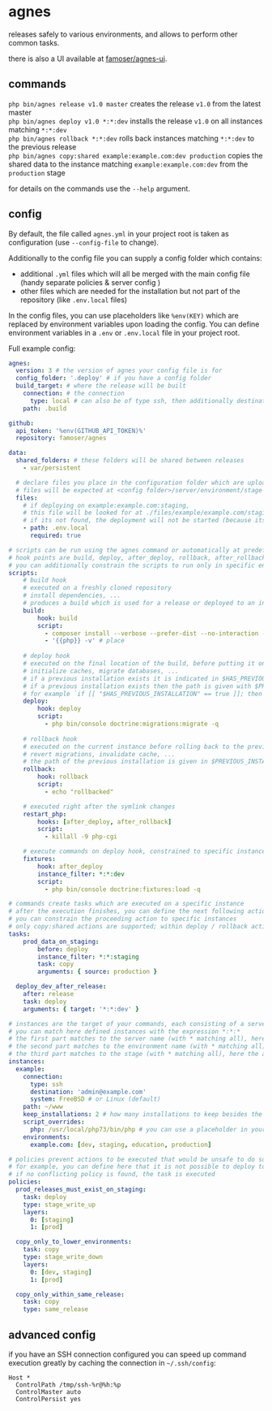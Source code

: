# agnes

releases safely to various environments, and allows to perform other common tasks.

there is also a UI available at [famoser/agnes-ui](https://github.com/famoser/agnes-ui).

## commands

`php bin/agnes release v1.0 master` creates the release `v1.0` from the latest master  
`php bin/agnes deploy v1.0 *:*:dev` installs the release `v1.0` on all instances matching `*:*:dev`  
`php bin/agnes rollback *:*:dev` rolls back instances matching `*:*:dev` to the previous release  
`php bin/agnes copy:shared example:example.com:dev production` copies the shared data to the instance matching `example:example.com:dev` from the `production` stage

for details on the commands use the `--help` argument.

## config

By default, the file called `agnes.yml` in your project root is taken as configuration (use `--config-file` to change).

Additionally to the config file you can supply a config folder which contains:
- additional `.yml` files which will all be merged with the main config file (handy separate policies & server config )
- other files which are needed for the installation but not part of the repository (like `.env.local` files)

In the config files, you can use placeholders like `%env(KEY)` which are replaced by environment variables upon loading the config.
You can define environment variables in a `.env` or `.env.local` file in your project root.

Full example config:

```yml
agnes:
  version: 3 # the version of agnes your config file is for
  config_folder: '.deploy' # if you have a config folder
  build_target: # where the release will be built
    connection: # the connection
      type: local # can also be of type ssh, then additionally destination must be specified
    path: .build

github:
  api_token: '%env(GITHUB_API_TOKEN)%'
  repository: famoser/agnes

data:
  shared_folders: # these folders will be shared between releases
    - var/persistent

  # declare files you place in the configuration folder which are uploaded to the installation location 
  # files will be expected at <config folder>/server/environment/stage
  files: 
    # if deploying on example:example.com:staging, 
    # this file will be looked for at ./files/example/example.com/staging/.env.local
    # if its not found, the deployment will not be started (because its marked as required)
    - path: .env.local
      required: true

# scripts can be run using the agnes command or automatically at predefined hook points
# hook points are build, deploy, after_deploy, rollback, after_rollback
# you can additionally constrain the scripts to run only in specific environments
scripts:
    # build hook
    # executed on a freshly cloned repository
    # install dependencies, ...
    # produces a build which is used for a release or deployed to an installation 
    build:
        hook: build
        script:
          - composer install --verbose --prefer-dist --no-interaction --no-dev --optimize-autoloader --no-scripts
          - '{{php}} -v' # place
    
    # deploy hook
    # executed on the final location of the build, before putting it online
    # initialize caches, migrate databases, ...
    # if a previous installation exists it is indicated in $HAS_PREVIOUS_INSTALLATION (value either true or false)
    # if a previous installation exists then the path is given with $PREVIOUS_INSTALLATION_PATH
    # for example `if [[ "$HAS_PREVIOUS_INSTALLATION" == true ]]; then cp -r $PREVIOUS_INSTALLATION_PATH/var/transient var/transient; fi`
    deploy:
        hook: deploy
        script:
          - php bin/console doctrine:migrations:migrate -q
    
    # rollback hook
    # executed on the current instance before rolling back to the previous instance
    # revert migrations, invalidate cache, ...
    # the path of the previous installation is given in $PREVIOUS_INSTALLATION_PATH
    rollback:
        hook: rollback
        script:
          - echo "rollbacked"

    # executed right after the symlink changes
    restart_php:
        hooks: [after_deploy, after_rollback]
        script:
          - killall -9 php-cgi

    # execute commands on deploy hook, constrained to specific instances
    fixtures:
        hook: after_deploy
        instance_filter: *:*:dev
        script:
          - php bin/console doctrine:fixtures:load -q

# commands create tasks which are executed on a specific instance
# after the execution finishes, you can define the next following action
# you can constrain the proceeding action to specific instances
# only copy:shared actions are supported; within deploy / rollback actions     
tasks:
    prod_data_on_staging:
        before: deploy
        instance_filter: *:*:staging
        task: copy
        arguments: { source: production }

  deploy_dev_after_release:
    after: release
    task: deploy
    arguments: { target: '*:*:dev' }

# instances are the target of your commands, each consisting of a server, an environment and a stage
# you can match here defined instances with the expression *:*:*
# the first part matches to the server name (with * matching all), here the only available server is "example"
# the second part matches to the environment name (with * matching all), here the only available environment is "example.com"
# the third part matches to the stage (with * matching all), here the available stages are dev, staging, education & production
instances:
  example:
    connection:
      type: ssh
      destination: 'admin@example.com'
      system: FreeBSD # or Linux (default)
    path: ~/www
    keep_installations: 2 # how many installations to keep besides the current one. the others are removed after deployment
    script_overrides:
      php: /usr/local/php73/bin/php # you can use a placeholder in your scripts like {{php}} which is replaced to the value here
    environments:
      example.com: [dev, staging, education, production]

# policies prevent actions to be executed that would be unsafe to do so from the perspective of the application
# for example, you can define here that it is not possible to deploy to production before the same release was not on a dev environment
# if no conflicting policy is found, the task is executed
policies:
  prod_releases_must_exist_on_staging:
    task: deploy
    type: stage_write_up
    layers:
      0: [staging]
      1: [prod]

  copy_only_to_lower_environments:
    task: copy
    type: stage_write_down
    layers:
      0: [dev, staging]
      1: [prod]

  copy_only_within_same_release:
    task: copy
    type: same_release

```

## advanced config

if you have an SSH connection configured
you can speed up command execution greatly by caching the connection in `~/.ssh/config`:

```
Host *
  ControlPath /tmp/ssh-%r@%h:%p
  ControlMaster auto
  ControlPersist yes
```
